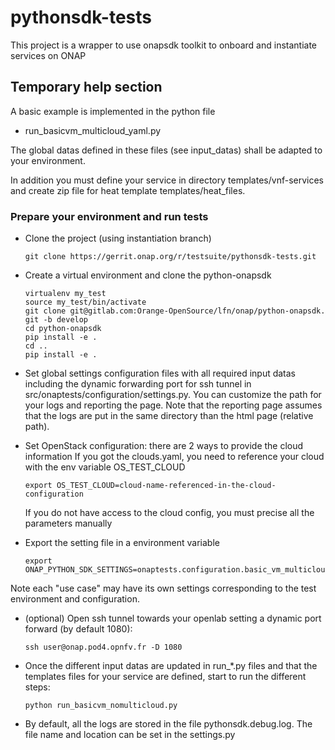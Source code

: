 # pythonsdk-tests

This project is a wrapper to use onapsdk toolkit to onboard and
instantiate services on ONAP

## Temporary help section

A basic example is implemented in the python file

- run_basicvm_multicloud_yaml.py

The global datas defined in these files (see input_datas) shall be
adapted to your environment.

In addition you must define your service in directory templates/vnf-services
and create zip file for heat template templates/heat_files.

### Prepare your environment and run tests

- Clone the project (using instantiation branch)
  ```shell
  git clone https://gerrit.onap.org/r/testsuite/pythonsdk-tests.git
  ```

- Create a virtual environment and clone the python-onapsdk
  ```shell
  virtualenv my_test
  source my_test/bin/activate
  git clone git@gitlab.com:Orange-OpenSource/lfn/onap/python-onapsdk.
  git -b develop
  cd python-onapsdk
  pip install -e .
  cd ..
  pip install -e .
  ```

- Set global settings configuration files with all required input datas
  including the dynamic forwarding port for ssh tunnel in
  src/onaptests/configuration/settings.py. You can customize the path for your
  logs and reporting the page. Note that the reporting page assumes that the
  logs are put in the same directory than the html page (relative path).

- Set OpenStack configuration: there are 2 ways to provide the cloud information
  If you got the clouds.yaml, you need to reference your cloud with the env
  variable OS_TEST_CLOUD
  ```shell
  export OS_TEST_CLOUD=cloud-name-referenced-in-the-cloud-configuration
  ```
  If you do not have access to the cloud config, you must precise all the
  parameters manually

- Export the setting file in a environment variable
  ```shell
  export ONAP_PYTHON_SDK_SETTINGS=onaptests.configuration.basic_vm_multicloud_yaml_settings
  ```

Note each "use case" may have its own settings corresponding to the test
environment and configuration.

- (optional) Open ssh tunnel towards your openlab setting a dynamic
  port forward (by default 1080):
  ```shell
  ssh user@onap.pod4.opnfv.fr -D 1080
  ```

- Once the different input datas are updated in run\_\*.py files and
  that the templates files for your service are defined, start to run
  the different steps:
  ```shell
  python run_basicvm_nomulticloud.py
  ```

- By default, all the logs are stored in the file pythonsdk.debug.log.
  The file name and location can be set in the settings.py
